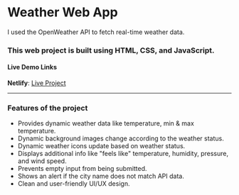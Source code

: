 # Weather Web App

I used the OpenWeather API to fetch real-time weather data.  

### This web project is built using HTML, CSS, and JavaScript.  

#### Live Demo Links  

**Netlify**: [Live Project](https://harmonious-panda-76447a.netlify.app/)  

---

### Features of the project  

* Provides dynamic weather data like temperature, min & max temperature.  
* Dynamic background images change according to the weather status.  
* Dynamic weather icons update based on weather status.  
* Displays additional info like "feels like" temperature, humidity, pressure, and wind speed.  
* Prevents empty input from being submitted.  
* Shows an alert if the city name does not match API data.  
* Clean and user-friendly UI/UX design.  

